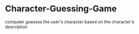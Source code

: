 # Character-Guessing-Game
computer guesses the user's character based on the character's description
